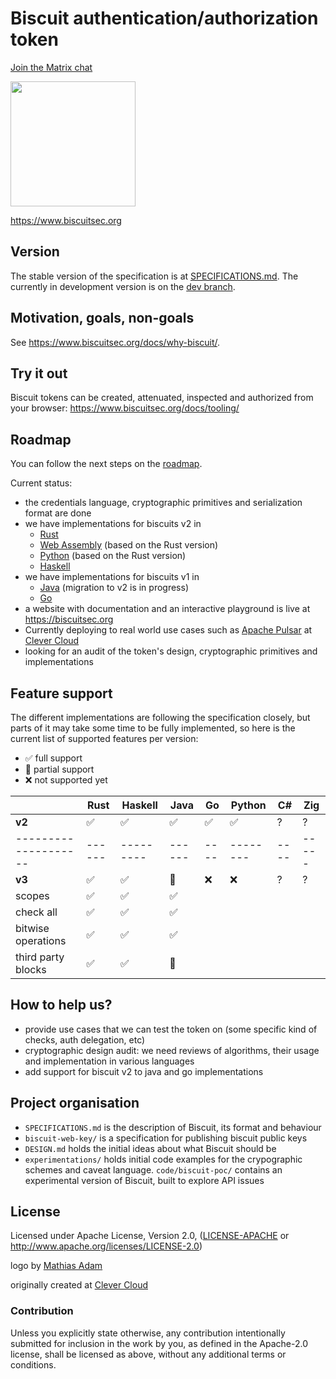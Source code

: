# Biscuit authentication/authorization token

[Join the Matrix chat](https://matrix.to/#/#biscuit-auth:matrix.org)

<img src="https://raw.githubusercontent.com/biscuit-auth/biscuit/master/assets/brown.png" width="200">

<https://www.biscuitsec.org>

## Version

The stable version of the specification is at [SPECIFICATIONS.md](https://github.com/biscuit-auth/biscuit/blob/main/SPECIFICATIONS.md). The currently in development version is on the [dev branch](https://github.com/biscuit-auth/biscuit/blob/dev/SPECIFICATIONS.md).

## Motivation, goals, non-goals

See <https://www.biscuitsec.org/docs/why-biscuit/>. 

## Try it out

Biscuit tokens can be created, attenuated, inspected and authorized from your browser: <https://www.biscuitsec.org/docs/tooling/>

## Roadmap

You can follow the next steps on the [roadmap](https://github.com/biscuit-auth/biscuit/issues/12).

Current status:

- the credentials language, cryptographic primitives and serialization format are done
- we have implementations for biscuits v2 in
  - [Rust](https://github.com/biscuit-auth/biscuit-rust)
  - [Web Assembly](https://github.com/biscuit-auth/biscuit-wasm) (based on the Rust version)
  - [Python](https://github.com/biscuit-auth/biscuit-python) (based on the Rust version)
  - [Haskell](https://github.com/biscuit-auth/biscuit-haskell)
- we have implementations for biscuits v1 in
  - [Java](https://github.com/clevercloud/biscuit-java) (migration to v2 is in progress)
  - [Go](https://github.com/biscuit-auth/biscuit-go)
- a website with documentation and an interactive playground is live at <https://biscuitsec.org>
- Currently deploying to real world use cases such as [Apache Pulsar](https://github.com/clevercloud/biscuit-pulsar) at [Clever Cloud](https://www.clever-cloud.com/)
- looking for an audit of the token's design, cryptographic primitives and implementations

## Feature support

The different implementations are following the specification closely, but parts of it may take some time to be fully implemented, so here is the current list of supported features per version:

* ✅ full support
* 🚧 partial support
* ❌ not supported yet

|                    | Rust | Haskell | Java | Go | Python | C# | Zig |
|--------------------|------|---------|------|----|--------|----|-----|
|**v2**              |  ✅  |    ✅   |  ✅  | ✅ |   ✅   |  ? |   ? |
|--------------------|------|---------|------|----|--------|----|-----|
|**v3**              | ✅   | ✅      |  🚧  | ❌ |   ❌   | ?  | ?   |
| scopes             | ✅   | ✅      |  ✅  |    |        |    |     |
| check all          | ✅   | ✅      |  ✅  |    |        |    |     |
| bitwise operations | ✅   | ✅      |  ✅  |    |        |    |     |
| third party blocks | ✅   | ✅      |  🚧  |    |        |    |     |


## How to help us?

- provide use cases that we can test the token on (some specific kind of checks, auth delegation, etc)
- cryptographic design audit: we need reviews of algorithms, their usage and implementation in various languages
- add support for biscuit v2 to java and go implementations

## Project organisation

- `SPECIFICATIONS.md` is the description of Biscuit, its format and behaviour
- `biscuit-web-key/` is a specification for publishing biscuit public keys
- `DESIGN.md` holds the initial ideas about what Biscuit should be
- `experimentations/` holds initial code examples for the crypographic schemes and caveat language. `code/biscuit-poc/` contains an experimental version of Biscuit, built to explore API issues

## License

Licensed under Apache License, Version 2.0, ([LICENSE-APACHE](LICENSE-APACHE) or http://www.apache.org/licenses/LICENSE-2.0)

logo by [Mathias Adam](http://www.madgraphism.com/)

originally created at [Clever Cloud](https://www.clever-cloud.com/)

### Contribution

Unless you explicitly state otherwise, any contribution intentionally
submitted for inclusion in the work by you, as defined in the Apache-2.0
license, shall be licensed as above, without any additional terms or
conditions.

